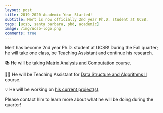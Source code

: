 ```yaml
---
layout: post
title: 2019-2020 Academic Year Started!
subtitle: Mert is now officially 2nd year Ph.D. student at UCSB.
tags: [ucsb, santa barbara, phd, academic]
image: /img/ucsb-logo.png
comments: true
---
```


Mert has become 2nd year Ph.D. student at UCSB! During the Fall quarter; he will take one class, be Teaching Assistant and continue his research.

📚 He will be taking [Matrix Analysis and Computation](https://www.cs.ucsb.edu/education/courses/cmpsc-211a) course.

👨‍🏫 He will be Teaching Assistant for [Data Structure and Algorithms II](https://www.cs.ucsb.edu/education/courses/cmpsc-130b) course.

💡 He will be working on [his current project(s)](https:/www.mertkosan.com/projects/ongoing/).

Please contact him to learn more about what he will be doing during the quarter!

